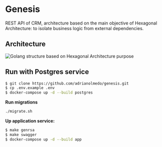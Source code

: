 # Genesis

REST API of CRM, architecture based on the main objective of Hexagonal Architecture: to isolate business logic from external dependencies.

## Architecture

![Golang structure based on Hexagonal Architecture purpose](https://i.imgur.com/eZxD6S1.png)

## Run with Postgres service

```bash
$ git clone https://github.com/adrianolmedo/genesis.git
$ cp .env.example .env
$ docker-compose up -d --build postgres
```

**Run migrations**

```bash
./migrate.sh
```

**Up application service:**

```bash
$ make genrsa
$ make swagger
$ docker-compose up -d --build app
```
